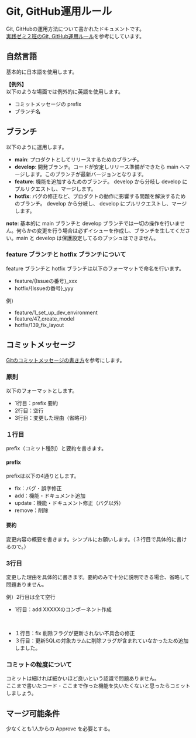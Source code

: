 # Git, GitHub運用ルール
Git, GitHubの運用方法について書かれたドキュメントです。  
[実践ゼミ２班のGit, GitHub運用ルール](https://github.com/zemi-team2/docs/blob/main/GitOperationRule.md)を参考にしています。

## 自然言語

基本的に日本語を使用します。

**【例外】** \
以下のような場面では例外的に英語を使用します。
- コミットメッセージの prefix
- ブランチ名

## ブランチ

以下のように運用します。

- **main**: プロダクトとしてリリースするためのブランチ。
- **develop**: 開発ブランチ。コードが安定しリリース準備ができたら main へマージします。このブランチが最新バージョンとなります。
- **feature**: 機能を追加するためのブランチ。 develop から分岐し develop にプルリクエストし、マージします。
- **hotfix**: バグの修正など、プロダクトの動作に影響する問題を解決するためのブランチ。 develop から分岐し、 develop にプルリクエストし、マージします。

**note**: 基本的に main ブランチと develop ブランチでは一切の操作を行いません。何らかの変更を行う場合は必ずイシューを作成し、ブランチを生してください。main と develop は保護設定してるのプッシュはできません。

### feature ブランチと hotfix ブランチについて

feature ブランチと hotfix ブランチは以下のフォーマットで命名を行います。

- feature/{Issueの番号}_xxx
- hotfix/{Issueの番号}_yyy

例）

- feature/1_set_up_dev_environment
- feature/47_create_model
- hotfix/139_fix_layout

## コミットメッセージ
[Gitのコミットメッセージの書き方](https://qiita.com/itosho/items/9565c6ad2ffc24c09364)を参考にします。

### 原則
以下のフォーマットとします。

- 1行目：prefix 要約
- 2行目：空行
- 3行目：変更した理由（省略可）

### １行目
prefix（コミット種別）と要約を書きます。
#### **prefix**
prefixは以下の4通りとします。

- fix：バグ・誤字修正
- add：機能・ドキュメント追加
- update：機能・ドキュメント修正（バグ以外）
- remove：削除

#### **要約**
変更内容の概要を書きます。シンプルにお願いします。（３行目で具体的に書けるので。）


### 3行目
変更した理由を具体的に書きます。要約のみで十分に説明できる場合、省略して問題ありません。

例）2行目は全て空行  
- 1行目：add XXXXXのコンポーネント作成  

<br>

- １行目：fix 削除フラグが更新されない不具合の修正
- ３行目：更新SQLの対象カラムに削除フラグが含まれていなかったため追加しました。

### コミットの粒度について

コミットは細ければ細かいほど良いという認識で問題ありません。 \
ここまで書いたコード・ここまで作った機能を失いたくないと思ったらコミットしましょう。

## マージ可能条件

少なくとも1人からの Approve を必要とする。